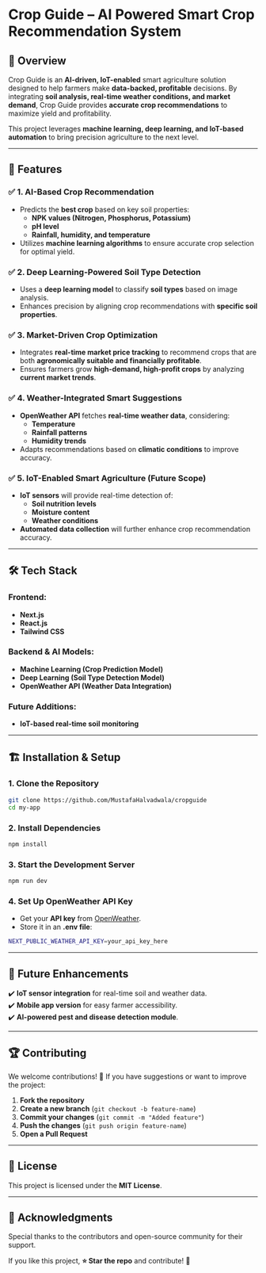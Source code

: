 # Crop Guide – AI Powered Smart Crop Recommendation System

## 🌾 Overview
Crop Guide is an **AI-driven, IoT-enabled** smart agriculture solution designed to help farmers make **data-backed, profitable** decisions. By integrating **soil analysis, real-time weather conditions, and market demand**, Crop Guide provides **accurate crop recommendations** to maximize yield and profitability.

This project leverages **machine learning, deep learning, and IoT-based automation** to bring precision agriculture to the next level.

---

## 🚀 Features

### ✅ **1. AI-Based Crop Recommendation**
- Predicts the **best crop** based on key soil properties:
  - **NPK values (Nitrogen, Phosphorus, Potassium)**
  - **pH level**
  - **Rainfall, humidity, and temperature**
- Utilizes **machine learning algorithms** to ensure accurate crop selection for optimal yield.

### ✅ **2. Deep Learning-Powered Soil Type Detection**
- Uses a **deep learning model** to classify **soil types** based on image analysis.
- Enhances precision by aligning crop recommendations with **specific soil properties**.

### ✅ **3. Market-Driven Crop Optimization**
- Integrates **real-time market price tracking** to recommend crops that are both **agronomically suitable and financially profitable**.
- Ensures farmers grow **high-demand, high-profit crops** by analyzing **current market trends**.

### ✅ **4. Weather-Integrated Smart Suggestions**
- **OpenWeather API** fetches **real-time weather data**, considering:
  - **Temperature**
  - **Rainfall patterns**
  - **Humidity trends**
- Adapts recommendations based on **climatic conditions** to improve accuracy.

### ✅ **5. IoT-Enabled Smart Agriculture (Future Scope)**
- **IoT sensors** will provide real-time detection of:
  - **Soil nutrition levels**
  - **Moisture content**
  - **Weather conditions**
- **Automated data collection** will further enhance crop recommendation accuracy.

---

## 🛠️ Tech Stack

### **Frontend:**
- **Next.js**
- **React.js**
- **Tailwind CSS**

### **Backend & AI Models:**
- **Machine Learning (Crop Prediction Model)**
- **Deep Learning (Soil Type Detection Model)**
- **OpenWeather API (Weather Data Integration)**

### **Future Additions:**
- **IoT-based real-time soil monitoring**

---

## 🏗️ Installation & Setup

### **1. Clone the Repository**
```bash
git clone https://github.com/MustafaHalvadwala/cropguide
cd my-app
```

### **2. Install Dependencies**
```bash
npm install
```

### **3. Start the Development Server**
```bash
npm run dev
```

### **4. Set Up OpenWeather API Key**
- Get your **API key** from [OpenWeather](https://openweathermap.org/api).
- Store it in an **.env file**:
```bash
NEXT_PUBLIC_WEATHER_API_KEY=your_api_key_here
```

---

## 🎯 Future Enhancements
✔️ **IoT sensor integration** for real-time soil and weather data.  
✔️ **Mobile app version** for easy farmer accessibility.  
✔️ **AI-powered pest and disease detection module**.  

---

## 🏆 Contributing
We welcome contributions! 🚀 If you have suggestions or want to improve the project:
1. **Fork the repository**
2. **Create a new branch** (`git checkout -b feature-name`)
3. **Commit your changes** (`git commit -m "Added feature"`)
4. **Push the changes** (`git push origin feature-name`)
5. **Open a Pull Request**

---

## 📜 License
This project is licensed under the **MIT License**.

---

## 👥 Acknowledgments
Special thanks to the contributors and open-source community for their support.

If you like this project, **⭐ Star the repo** and contribute! 🚀
